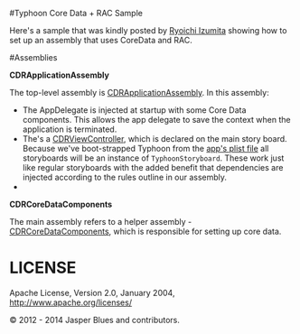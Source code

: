 #Typhoon Core Data + RAC Sample

Here's a sample that was kindly posted by <a href="https://github.com/rizumita">Ryoichi Izumita</a> showing how to set up an assembly that uses CoreData and RAC. 


#Assemblies

**CDRApplicationAssembly** 

The top-level assembly is <a href="https://github.com/typhoon-framework/Typhoon-CoreData-RAC-Example/blob/master/CoreData%2BDI%2BRAC/Assembly/CDRApplicationAssembly.m">CDRApplicationAssembly</a>. In this assembly: 

* The AppDelegate is injected at startup with some Core Data components. This allows the app delegate to save the context when the application is terminated. 
* The's a <a href="https://github.com/typhoon-framework/Typhoon-CoreData-RAC-Example/blob/master/CoreData%2BDI%2BRAC/CDRViewController.m">CDRViewController</a>, which is declared on the main story board. Because we've boot-strapped Typhoon from the <a href="https://github.com/typhoon-framework/Typhoon-CoreData-RAC-Example/blob/master/CoreData%2BDI%2BRAC/CoreData%2BDI%2BRAC-Info.plist">app's plist file</a> all storyboards will be an instance of `TyphoonStoryboard`. These work just like regular storyboards with the added benefit that dependencies are injected according to the rules outline in our assembly. 
* 
**CDRCoreDataComponents**

The main assembly refers to a helper assembly - <a href="https://github.com/typhoon-framework/Typhoon-CoreData-RAC-Example/blob/master/CoreData%2BDI%2BRAC/Assembly/CDRCoreDataComponents.h">CDRCoreDataComponents</a>, which is responsible for setting up core data. 

# LICENSE

Apache License, Version 2.0, January 2004, http://www.apache.org/licenses/

© 2012 - 2014 Jasper Blues and contributors.
